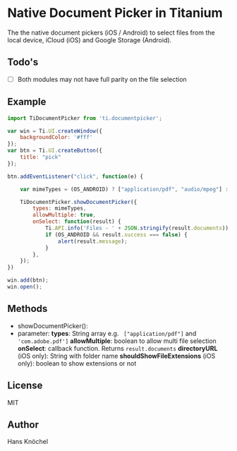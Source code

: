 # Native Document Picker in Titanium

The the native document pickers (iOS / Android) to select files from the local device, iCloud (iOS) and Google Storage (Android).

## Todo's

- [ ] Both modules may not have full parity on the file selection

## Example

```js
import TiDocumentPicker from 'ti.documentpicker';

var win = Ti.UI.createWindow({
	backgroundColor: '#fff'
});
var btn = Ti.UI.createButton({
	title: "pick"
});

btn.addEventListener("click", function(e) {

	var mimeTypes = (OS_ANDROID) ? ["application/pdf", "audio/mpeg"] : ['com.adobe.pdf', 'public.jpeg', 'public.png']

	TiDocumentPicker.showDocumentPicker({
		types: mimeTypes,
		allowMultiple: true,
		onSelect: function(result) {
			Ti.API.info('Files - ' + JSON.stringify(result.documents));
			if (OS_ANDROID && result.success === false) {
				alert(result.message);
			}
		},
	});
})

win.add(btn);
win.open();
```

## Methods
* showDocumentPicker():
 * parameter:
 <b>types</b>: String array e.g. ` ["application/pdf"]` and `'com.adobe.pdf']`
 <b>allowMultiple</b>: boolean to allow multi file selection
 <b>onSelect</b>: callback function. Returns `result.documents`
 <b>directoryURL</b> (iOS only): String with folder name
 <b>shouldShowFileExtensions</b> (iOS only): boolean to show extensions or not


## License

MIT

## Author

Hans Knöchel
